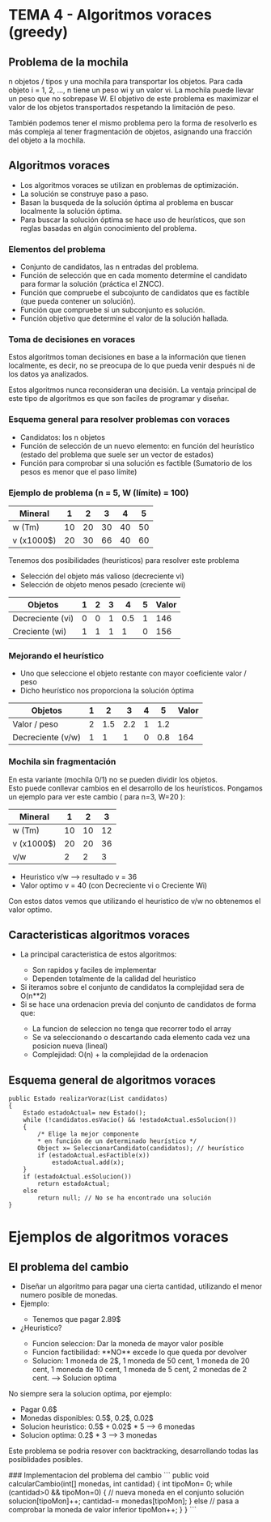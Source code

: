 # TEMA 4 - Algoritmos voraces (greedy) #
## Problema de la mochila
<p>n objetos / tipos y una mochila para transportar los objetos. Para cada objeto i = 1, 2, ..., n tiene un peso wi y un valor vi. La mochila puede llevar un peso que no sobrepase W. El objetivo de este problema es maximizar el valor de los objetos transportados respetando la limitación de peso.
</p>
<p> También podemos tener el mismo problema pero la forma de resolverlo es más compleja al tener fragmentación de objetos, asignando una fracción del objeto a la mochila.</p>

## Algoritmos voraces ##
<ul>
<li>Los algoritmos voraces se utilizan en problemas de optimización.</li>
<li>La solución se construye paso a paso.</li>
<li>Basan la busqueda de la solución óptima al problema en buscar localmente la solución óptima.</li>
<li>Para buscar la solución óptima se hace uso de heurísticos, que son reglas basadas en algún conocimiento del problema.</li>
</ul>

### Elementos del problema ###
<ul>
<li>Conjunto de candidatos, las n entradas del problema.</li>
<li>Función de selección que en cada momento determine el candidato para formar la solución (práctica el ZNCC).</li>
<li>Función que compruebe el subcojunto de candidatos que es factible (que pueda contener un solución).</li>
<li>Función que compruebe si un subconjunto es solución.</li>
<li>Función objetivo que determine el valor de la solución hallada.</li>
</ul>

### Toma de decisiones en voraces ###
<p>Estos algoritmos toman decisiones en base a la información que tienen localmente, es decir, no se preocupa de lo que pueda venir después ni de los datos ya analizados.</p>
<p>
Estos algoritmos nunca reconsideran una decisión. La ventaja principal de este tipo de algoritmos es que son faciles de programar y diseñar.
</p>

### Esquema general para resolver problemas con voraces ###
<ul>
<li>Candidatos: los n objetos</li>
<li>Función de selección de un nuevo elemento: en función del heurístico (estado del problema que suele ser un vector de estados)</li>
<li>Función para comprobar si una solución es factible (Sumatorio de los pesos es menor que el paso límite)</li>
</ul>

### Ejemplo de problema (n = 5, W (límite) = 100) ###
| Mineral    | 1  | 2  | 3  | 4  | 5  |
|------------|----|----|----|----|----|
| w (Tm)     | 10 | 20 | 30 | 40 | 50 |
| v (x1000$) | 20 | 30 | 66 | 40 | 60 |
<p>Tenemos dos posibilidades (heurísticos) para resolver este problema</p>
<ul>
<li>Selección del objeto más valioso (decreciente vi)</li>
<li>Selección de objeto menos pesado (creciente wi)</li>
</ul>

| Objetos    | 1  | 2  | 3  | 4  | 5  | Valor |
|------------|----|----|----|----|----|-------|
| Decreciente (vi)     | 0  | 0  | 1  | 0.5| 1  |146|
| Creciente (wi) | 1 | 1 | 1 | 1 | 0 |156|

### Mejorando el heurístico ###
<ul>
<li>Uno que seleccione el objeto restante con mayor coeficiente valor / peso</li>
<li>Dicho heurístico nos proporciona la solución óptima</li>
</ul>

| Objetos    | 1  | 2  | 3  | 4  | 5  | Valor |
|------------|----|----|----|----|----|-------|
| Valor / peso     | 2  | 1.5  | 2.2  | 1| 1.2  ||
| Decreciente (v/w) | 1 | 1 | 1 | 0 | 0.8 |164|

### Mochila sin fragmentación
<p>En esta variante (mochila 0/1) no se pueden dividir los objetos. <br>Esto puede conllevar cambios en el desarrollo de los heurísticos. Pongamos un ejemplo para ver este cambio ( para n=3, W=20 ):</p>

|Mineral | 1 | 2 | 3 |
|--------|---|---|---|
|w (Tm) | 10 | 10 | 12 |
|v (x1000$) | 20 | 20 | 36 |
|v/w | 2 | 2 | 3 |

<ul>
<li>Heuristico v/w --> resultado v = 36</li>
<li>Valor optimo v = 40 (con Decreciente vi o Creciente Wi)</li>
</ul>

<p>Con estos datos vemos que utilizando el heuristico de v/w no obtenemos el valor optimo.</p>

## Caracteristicas algoritmos voraces
<ul>
<li>La principal caracteristica de estos algoritmos:</li>
	<ul>
	<li>Son rapidos y faciles de implementar</li>
	<li>Dependen totalmente de la calidad del heuristico</li>
	</ul>
<li>Si iteramos sobre el conjunto de candidatos la complejidad sera de O(n**2)</li>
<li>Si se hace una ordenacion previa del conjunto de candidatos de forma que:</li>
	<ul>
	<li>La funcion de seleccion no tenga que recorrer todo el array</li>
	<li>Se va seleccionando o descartando cada elemento cada vez una posicion nueva (lineal)</li>
	<li>Complejidad: O(n) + la complejidad de la ordenacion</li>
	</ul>
</ul>

## Esquema general de algoritmos voraces
```
public Estado realizarVoraz(List candidatos)  
{  
	Estado estadoActual= new Estado();  
	while (!candidatos.esVacio() && !estadoActual.esSolucion())  
	{  
		/* Elige la mejor componente  
		* en función de un determinado heurístico */  
		Object x= SeleccionarCandidato(candidatos); // heurístico  
		if (estadoActual.esFactible(x))  
			estadoActual.add(x);  
	}  
	if (estadoActual.esSolucion())  
		return estadoActual;  
	else  
		return null; // No se ha encontrado una solución  
}
```


# Ejemplos de algoritmos voraces
## El problema del cambio
<ul>
<li>Diseñar un algoritmo para pagar una cierta cantidad, utilizando el menor numero posible de monedas.</li>
<li>Ejemplo:</li>
	<ul>
	<li>Tenemos que pagar 2.89$</li>
	</ul>
<li>¿Heuristico?</li>
	<ul>
	<li>Funcion seleccion: Dar la moneda de mayor valor posible</li>
	<li>Funcion factibilidad: **NO** excede lo que queda por devolver</li>
	<li>Solucion: 1 moneda de 2$, 1 moneda de 50 cent, 1 moneda de 20 cent, 1 moneda de 10 cent, 1 moneda de 5 cent, 2 monedas de 2 cent. --> Solucion optima</li>
	</ul>
</ul>

<p>No siempre sera la solucion optima, por ejemplo:</p>
<ul>
<li>Pagar 0.6$</li>
<li>Monedas disponibles: 0.5$, 0.2$, 0.02$</li>
<li>Solucion heuristico: 0.5$ + 0.02$ * 5 --> 6 monedas</li>
<li>Solucion optima: 0.2$ * 3 --> 3 monedas</li>
</ul>

<p>Este problema se podria resover con backtracking, desarrollando todas las posiblidades posibles.</p>
### Implementacion del problema del cambio
```
public void calcularCambio(int[] monedas, int cantidad)  
{  
	int tipoMon= 0;  
	while (cantidad>0 && tipoMon<monedas.length)  
	{  
		// Estado es factible / valido  
		if (cantidad-monedas[tipoMon]>=0)  
		{  
			// nueva moneda en el conjunto solución  
			solucion[tipoMon]++;  
			cantidad-= monedas[tipoMon];  
		}  
		else  
			// pasa a comprobar la moneda de valor inferior  
			tipoMon++;  
	}  
}
```
